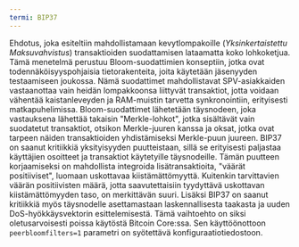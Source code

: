 ```yaml
---
termi: BIP37
---
```


Ehdotus, joka esiteltiin mahdollistamaan kevytlompakoille (*Yksinkertaistettu Maksuvahvistus*) transaktioiden suodattamisen lataamatta koko lohkoketjua. Tämä menetelmä perustuu Bloom-suodattimien konseptiin, jotka ovat todennäköisyyspohjaisia tietorakenteita, joita käytetään jäsenyyden testaamiseen joukossa. Nämä suodattimet mahdollistavat SPV-asiakkaiden vastaanottaa vain heidän lompakkoonsa liittyvät transaktiot, jotta voidaan vähentää kaistanleveyden ja RAM-muistin tarvetta synkronointiin, erityisesti matkapuhelimissa. Bloom-suodattimet lähetetään täysnodeen, joka vastauksena lähettää takaisin "Merkle-lohkot", jotka sisältävät vain suodatetut transaktiot, otsikon Merkle-juuren kanssa ja oksat, jotka ovat tarpeen näiden transaktioiden yhdistämiseksi Merkle-puun juureen. BIP37 on saanut kritiikkiä yksityisyyden puutteistaan, sillä se erityisesti paljastaa käyttäjien osoitteet ja transaktiot käytetyille täysnodeille. Tämän puutteen korjaamiseksi on mahdollista integroida lisätransaktioita, "väärät positiiviset", luomaan uskottavaa kiistämättömyyttä. Kuitenkin tarvittavien väärän positiivisten määrä, jotta saavutettaisiin tyydyttävä uskottavan kiistämättömyyden taso, on merkittävän suuri. Lisäksi BIP37 on saanut kritiikkiä myös täysnodelle asettamastaan laskennallisesta taakasta ja uuden DoS-hyökkäysvektorin esittelemisestä. Tämä vaihtoehto on siksi oletusarvoisesti poissa käytöstä Bitcoin Core:ssa. Sen käyttöönottoon `peerbloomfilters=1` parametri on syötettävä konfiguraatiotiedostoon.